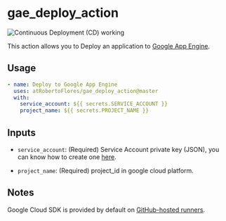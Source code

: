 # gae_deploy_action
![Continuous Deployment (CD) working](https://github.com/atRobertoFlores/gae_deploy_action/workflows/Continuous%20Deployment%20(CD)%20working/badge.svg)

This action allows you to Deploy an application to [Google App Engine](https://cloud.google.com/appengine/).

## Usage
```yaml
- name: Deploy to Google App Engine
  uses: atRobertoFlores/gae_deploy_action@master
  with:
    service_account: ${{ secrets.SERVICE_ACCOUNT }}
    project_name: ${{ secrets.PROJECT_NAME }}
```

## Inputs

* `service_account`: (Required) Service Account private key (JSON), you can know how to create one [here](https://cloud.google.com/iam/docs/creating-managing-service-account-keys).

* `project_name`: (Required) project_id in google cloud platform.

## Notes
Google Cloud SDK is provided by default on [GitHub-hosted runners](https://help.github.com/en/actions/automating-your-workflow-with-github-actions/software-installed-on-github-hosted-runners#ubuntu-1804-lts).